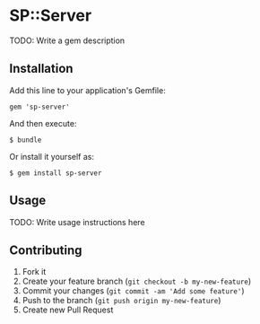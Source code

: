# SP::Server

TODO: Write a gem description

## Installation

Add this line to your application's Gemfile:

    gem 'sp-server'

And then execute:

    $ bundle

Or install it yourself as:

    $ gem install sp-server

## Usage

TODO: Write usage instructions here

## Contributing

1. Fork it
2. Create your feature branch (`git checkout -b my-new-feature`)
3. Commit your changes (`git commit -am 'Add some feature'`)
4. Push to the branch (`git push origin my-new-feature`)
5. Create new Pull Request
